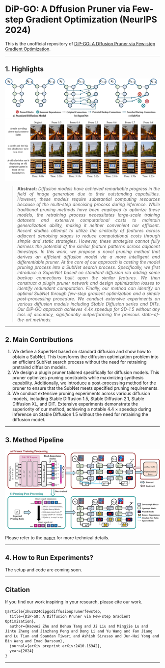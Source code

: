 # DiP-GO: A Dffusion Pruner via Few-step Gradient Optimization (NeurIPS 2024)
This is the unofficial repository of  [DiP-GO: A Dffusion Pruner via Few-step Gradient Optimization](https://arxiv.org/abs/2410.16942).

<hr />

## 1. Highlights

![intro figure](figure/supernet.jpg)
![main figure](figure/visualizations.jpg)

> **<p align="justify"> Abstract:** *Diffusion models have achieved remarkable progress in the field of image generation due to their outstanding capabilities. However, these models require substantial computing resources because of the multi-step denoising process during inference. While traditional pruning methods have been employed to optimize these models, the retraining process necessitates large-scale training datasets and extensive computational costs to maintain generalization ability, making it neither convenient nor efficient. Recent studies attempt to utilize the similarity of features across adjacent denoising stages to reduce computational costs through simple and static strategies. However, these strategies cannot fully harness the potential of the similar feature patterns across adjacent timesteps. In this work, we propose a novel pruning method that derives an efficient diffusion model via a more intelligent and differentiable pruner. At the core of our approach is casting the model pruning process into a SubNet search process. Specifically, we first introduce a SuperNet based on standard diffusion via adding some backup connections built upon the similar features. We then construct a plugin pruner network and design optimization losses to identify redundant computation. Finally, our method can identify an optimal SubNet through few-step gradient optimization and a simple post-processing procedure.
We conduct extensive experiments on various diffusion models including Stable Diffusion series and DiTs. Our DiP-GO approach achieves 4.4x speedup for SD-1.5 without any loss of accuracy, significantly outperforming the previous state-of-the-art methods.* </p>

<hr />

## 2. Main Contributions
1) We define a SuperNet based on standard diffusion and show how to obtain a SubNet. This transforms the diffusion optimization problem into an efficient SubNet search process without the need for retraining pretraind diffusion models.
2) We design a plugin pruner tailored specifically for diffusion models. This pruner optimizes pruning constraints while maximizing synthesis capability. Additionally, we introduce a post-processing method for the pruner to ensure that the SubNet meets specified pruning requirements.
3) We conduct extensive pruning experiments across various diffusion models, including Stable Diffusion 1.5, Stable Diffusion 2.1, Stable Diffusion XL, and DiT. Extensive experiments demonstrate the superiority of our method, achieving a notable 4.4 $\times$ speedup during inference on Stable Diffusion 1.5 without the need for retraining the diffusion model.

<hr />

## 3. Method Pipeline

![main figure](figure/overview.jpg)

Please refer to the [paper](https://arxiv.org/abs/2410.16942) for more technical details.

<hr />

## 4. How to Run Experiments?
The setup and code are coming soon.

<hr />

## Citation

If you find our work inspiring in your research, please cite our work.

```
@article{zhu2024dipgodiffusionprunerfewstep,
  title={DiP-GO: A Diffusion Pruner via Few-step Gradient Optimization},
  author={Haowei Zhu and Dehua Tang and Ji Liu and Mingjie Lu and Jintu Zheng and Jinzhang Peng and Dong Li and Yu Wang and Fan Jiang and Lu Tian and Spandan Tiwari and Ashish Sirasao and Jun-Hai Yong and Bin Wang and Emad Barsoum},
  journal={arXiv preprint arXiv:2410.16942},
  year={2024}
}
```

<hr />

